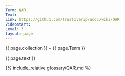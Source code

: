 ```yaml
---
Term: QAR
Text: 
Link: https://github.com/trustoverip/acdc/wiki/QAR
Videostart: 
Level: 3
layout: page
---
```


{{ page.collection }} - {{ page.Term }}

   {{ page.text }}

{% include_relative glossary/QAR.md %}
